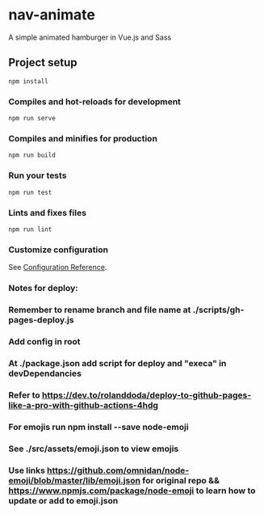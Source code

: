 # nav-animate
A simple animated hamburger in Vue.js and Sass

## Project setup
```
npm install
```

### Compiles and hot-reloads for development
```
npm run serve
```

### Compiles and minifies for production
```
npm run build
```

### Run your tests
```
npm run test
```

### Lints and fixes files
```
npm run lint
```

### Customize configuration
See [Configuration Reference](https://cli.vuejs.org/config/).

### Notes for deploy:
### Remember to rename branch and file name at ./scripts/gh-pages-deploy.js
### Add config in root
### At ./package.json add script for deploy and "execa" in devDependancies
### Refer to https://dev.to/rolanddoda/deploy-to-github-pages-like-a-pro-with-github-actions-4hdg

### For emojis run npm install --save node-emoji
### See ./src/assets/emoji.json to view emojis 
### Use links https://github.com/omnidan/node-emoji/blob/master/lib/emoji.json for original repo && https://www.npmjs.com/package/node-emoji to learn how to update or add to emoji.json